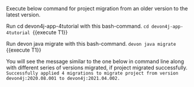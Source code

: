 Execute below command for project migration from  an older version to the latest version.





Run cd devon4j-app-4tutorial with this bash-command.
`cd devon4j-app-4tutorial `{{execute T1}} 








Run devon java migrate with this bash-command.
`devon java migrate `{{execute T1}} 

You will see the message similar to the one below in command line along with different series of versions migrated, if project migrated successfully.
`Successfully applied 4 migrations to migrate project from version devon4j:2020.08.001 to devon4j:2021.04.002.`


